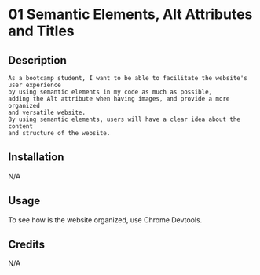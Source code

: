 # 01 Semantic Elements, Alt Attributes and Titles


## Description

```
As a bootcamp student, I want to be able to facilitate the website's user experience
by using semantic elements in my code as much as possible, 
adding the Alt attribute when having images, and provide a more organized
and versatile website. 
By using semantic elements, users will have a clear idea about the content 
and structure of the website. 
```

## Installation
N/A


## Usage
To see how is the website organized, use Chrome Devtools. 

## Credits
N/A

